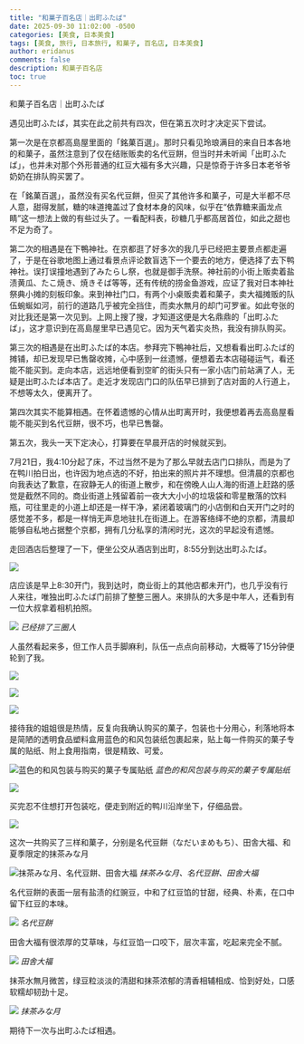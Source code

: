 ```yaml
---
title: "和菓子百名店｜出町ふたば"
date: 2025-09-30 11:02:00 -0500
categories: [美食, 日本美食]
tags: [美食, 旅行, 日本旅行, 和菓子, 百名店, 日本美食]
author: eridanus
comments: false
description: 和菓子百名店
toc: true
---
```


和菓子百名店｜出町ふたば

遇见出町ふたば，其实在此之前共有四次，但在第五次时才决定买下尝试。

第一次是在京都高島屋里面的「銘菓百選」。那时只看见玲琅满目的来自日本各地的和菓子，虽然注意到了仅在结账贩卖的名代豆餅，但当时并未听闻「出町ふたば」，也并未对那个外形普通的红豆大福有多大兴趣，只是惊奇于许多日本老爷爷奶奶在排队购买罢了。

在「銘菓百選」，虽然没有买名代豆餅，但买了其他许多和菓子，可是大半都不尽人意，甜得发腻，糖的味道掩盖过了食材本身的风味，似乎在“依靠糖来画龙点睛”这一想法上做的有些过头了。一看配料表，砂糖几乎都高居首位，如此之甜也不足为奇了。

第二次的相遇是在下鴨神社。在京都逛了好多次的我几乎已经把主要景点都走遍了，于是在谷歌地图上通过看景点评论数盲选下一个要去的地方，便选择了去下鸭神社。误打误撞地遇到了みたらし祭，也就是御手洗祭。神社前的小街上贩卖着盐渍黄瓜、たこ焼き、焼きそば等等，还有传统的捞金鱼游戏，应证了我对日本神社祭典小摊的刻板印象。来到神社门口，有两个小桌贩卖着和菓子，卖大福摊贩的队伍蜿蜒如河，前行的道路几乎被完全挡住，而卖水無月的却门可罗雀。如此夸张的对比我还是第一次见到。上网上搜了搜，才知道这便是大名鼎鼎的「出町ふたば」，这才意识到在高島屋里早已遇见它。因为天气着实炎热，我没有排队购买。

第三次的相遇是在出町ふたば的本店。参拜完下鴨神社后，又想看看出町ふたば的摊铺，却已发现早已售罄收摊，心中感到一丝遗憾，便想着去本店碰碰运气，看还能不能买到。走向本店，远远地便看到空旷的街头只有一家小店门前站满了人，无疑是出町ふたば本店了。走近才发现店门口的队伍早已排到了店对面的人行道上，不想等太久，便离开了。

第四次其实不能算相遇。在怀着遗憾的心情从出町离开时，我便想着再去高島屋看能不能买到名代豆餅，很不巧，也早已售罄。

第五次，我头一天下定决心，打算要在早晨开店的时候就买到。

7月21日，我4:10分起了床，不过当然不是为了那么早就去店门口排队，而是为了在鸭川拍日出，也许因为地点选的不好，拍出来的照片并不理想。但清晨的京都也向我表达了歉意，在寂静无人的街道上散步，和在傍晚人山人海的街道上赶路的感觉是截然不同的。商业街道上残留着前一夜大大小小的垃圾袋和零星散落的饮料瓶，可往里走的小道上却还是一样干净，紧闭着玻璃门的小店倒和白天开门之时的感觉差不多，都是一样悄无声息地驻扎在街道上。在游客络绎不绝的京都，清晨却能够自私地占据整个京都，拥有几分私享的清闲时光，这次的早起没有遗憾。

走回酒店后整理了一下，便坐公交从酒店到出町，8:55分到达出町ふたば。

![](/assets/img/post_img/2025-09-30/IMG_8384.jpeg)

店应该是早上8:30开门，我到达时，商业街上的其他店都未开门，也几乎没有行人来往，唯独出町ふたば门前排了整整三圈人。来排队的大多是中年人，还看到有一位大叔拿着相机拍照。

![](/assets/img/post_img/2025-09-30/IMG_8385.jpg)
_已经排了三圈人_

人虽然看起来多，但工作人员手脚麻利，队伍一点点向前移动，大概等了15分钟便轮到了我。

![](/assets/img/post_img/2025-09-30/IMG_8387.jpeg)

![](/assets/img/post_img/2025-09-30/IMG_8388.jpeg)

![](/assets/img/post_img/2025-09-30/IMG_8390.jpeg)

接待我的姐姐很是热情，反复向我确认购买的菓子，包装也十分用心，利落地将本是简陋的透明食品塑料盒用蓝色的和风包装纸包裹起来，贴上每一件购买的菓子专属的贴纸、附上食用指南，很是精致、可爱。

![蓝色的和风包装与购买的菓子专属贴纸](/assets/img/post_img/2025-09-30/grdr%202025-07-21%20091758.995_SnapseedCopy.jpg)
_蓝色的和风包装与购买的菓子专属贴纸_

![](/assets/img/post_img/2025-09-30/IMG_8391.jpeg)

买完忍不住想打开包装吃，便走到附近的鸭川沿岸坐下，仔细品尝。

![](/assets/img/post_img/2025-09-30/IMG_8394_SnapseedCopy.jpg)

这次一共购买了三样和菓子，分别是名代豆餅（なだいまめもち）、田舎大福、和夏季限定的抹茶みな月

![抹茶みな月、名代豆餅、田舎大福](/assets/img/post_img/2025-09-30/grdr%202025-07-21%20092111.191_SnapseedCopy.jpg)
_抹茶みな月、名代豆餅、田舎大福_

名代豆餅的表面一层有盐渍的红豌豆，中和了红豆馅的甘甜，经典、朴素，在口中留下红豆的本味。

![](/assets/img/post_img/2025-09-30/IMG_8406_SnapseedCopy.jpg)
_名代豆餅_

田舎大福有很浓厚的艾草味，与红豆馅一口咬下，层次丰富，吃起来完全不腻。

![](/assets/img/post_img/2025-09-30/IMG_8406_SnapseedCopy.jpg)
_田舎大福_

抹茶水無月微苦，绿豆粒淡淡的清甜和抹茶浓郁的清香相辅相成、恰到好处，口感软糯却韧劲十足。

![](/assets/img/post_img/2025-09-30/IMG_8410_SnapseedCopy.jpg)
_抹茶みな月_

期待下一次与出町ふたば相遇。
